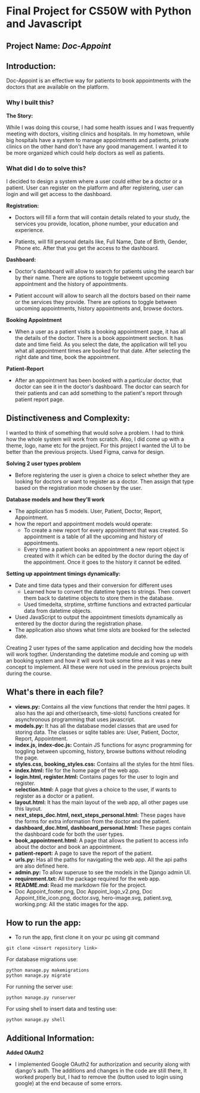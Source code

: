# Final Project for CS50W with Python and Javascript

## Project Name: *Doc-Appoint*

## Introduction:
Doc-Appoint is an effective way for patients to book appointments with the doctors that are available on the platform.

### Why I built this?

**The Story:**

While I was doing this course, I had some health issues and I was frequently meeting with doctors, visiting clinics and hospitals. In my hometown, while big hospitals have a system to manage appointments and patients, private clinics on the other hand don't have any good management. I wanted it to be more organized which could help doctors as well as patients.

### What did I do to solve this? 
I  decided to design a system where a user could either be a doctor or a patient. User can register on the platform and after registering, user can login and will get access to the dashboard.

**Registration:** 

- Doctors will fill a form that will contain details related to your study, the services you provide, location, phone number, your education and experience.

- Patients, will fill personal details like, Full Name, Date of Birth, Gender, Phone etc. After that you get the access to the dashboard.

**Dashboard:**

- Doctor's dashboard will allow to search for patients using the search bar by their name. There are options to toggle betweent upcoming appointment and the history of appointments.

- Patient account will allow to search all the doctors based on their name or the services they provide. There are options to toggle between upcoming appointments, history appointments and, browse doctors.

**Booking Appointment**

- When a user as a patient visits a booking appointment page, it has all the details of the doctor. There is a book appointment section. It has date and time field. As you select the date, the application will tell you what all appointment times are booked for that date. After selecting the right date and time, book the appointment. 

**Patient-Report**

- After an appointment has been booked with a particular doctor, that doctor can see it in the doctor's dashboard. The doctor can search for their patients and can add something to the patient's report through patient report page.


## Distinctiveness and Complexity:

I wanted to think of something that would solve a problem. I had to think how the whole system will work from scratch. Also, I did come up with a theme, logo, name etc for the project. For this project I wanted the UI to be better than the previous projects. Used Figma, canva for design.

**Solving 2 user types problem**
- Before registering the user is given a choice to select whether they are looking for doctors or want to register as a doctor. Then assign that type based on the registration mode chosen by the user.

**Database models and how they'll work**

- The application has 5 models. User, Patient, Doctor, Report, Appointment.
- how the report and appointment models would operate:
  - To create a new report for every appointment that was created. So appointment is a table of all the upcoming and history of appointments. 
  - Every time a patient books an appointment a new report object is created with it which can be edited by the doctor during the day of the appointment. Once it goes to the history it cannot be edited.

**Setting up appointment timings dynamically:**

- Date and time data types and their conversion for different uses
  - Learned how to convert the datetime types to strings. Then convert them back to datetime objects to store them in the database. 
  - Used timedelta, strptime, strftime functions and extracted particular data from datetime objects.  
- Used JavaScript to output the appointment timeslots dynamically as entered by the doctor during the registration phase.
- The application also shows what time slots are booked for the selected date.

Creating 2 user types of the same application and deciding how the models will work togther. Understanding the datetime module and coming up with an booking system and how it will work took some time as it was a new concept to implement. All these were not used in the previous projects built during the course.


## What's there in each file?

- **views.py:** Contains all the view functions that render the html pages. It also has the api and other(search, time-slots) functions created for asynchronous programming that uses javascript.
- **models.py:** It has all the database model classes that are used for storing data. The classes or sqlite tables are: User, Patient, Doctor, Report, Appointment.
- **index.js, index-doc.js:** Contain JS functions for async programming for toggling between upcoming, history, browse buttons without reloding the page.
- **styles.css, booking_styles.css:** Contains all the styles for the html files.
- **index.html:** file for the home page of the web app.
- **login.html, register.html:** Contains pages for the user to login and register.
- **selection.html:** A page that gives a choice to the user, if wants to register as a doctor or a patient.
- **layout.html:** It has the main layout of the web app, all other pages use this layout.
- **next_steps_doc.html, next_steps_personal.html:** These pages have the forms for extra information from the doctor and the patient.
- **dashboard_doc.html, dashboard_personal.html:** These pages contain the dashboard code for both the user types. 
- **book_appointment.html:** A page that allows the patient to access info about the doctor and book an appointment.
- **patient-report:** A page to save the report of the patient.
- **urls.py:** Has all the paths for navigating the web app. All the api paths are also defined here.
- **admin.py:** To allow superuse to see the models in the Django admin UI.
- **requirement.txt:** All the package required for the web app.
- **README.md:** Read me markdown file for the project.
- Doc Appoint_footer.png, Doc Appoint_logo_v2.png, Doc Appoint_title_icon.png, doctor.svg, hero-image.svg, patient.svg, working.png: All the static images for the app.

## How to run the app:

- To run the app, first clone it on your pc using git command
```
git clone <insert repository link>
```

For database migrations use:
```
python manage.py makemigrations
python manage.py migrate
```

For running the server use:
```
python manage.py runserver
```

For using shell to insert data and testing use:
```
python manage.py shell
```

## Additional Information:

**Added OAuth2**
- I implemented Google OAuth2 for authorization and security along with django's auth. The additions and changes in the code are still there, It worked properly but, I had to remove the (button used to login using google) at the end because of some errors.
